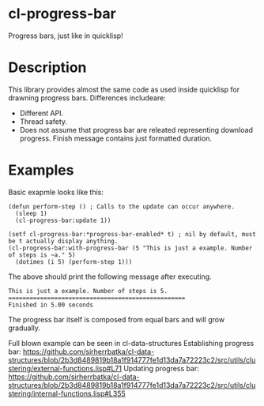 # cl-progress-bar
Progress bars, just like in quicklisp!

# Description
This library provides almost the same code as used inside quicklisp for drawning progress bars. Differences includeare:
* Different API.
* Thread safety.
* Does not assume that progress bar are releated representing download progress. Finish message contains just formatted duration.

# Examples
Basic exapmle looks like this:
```
(defun perform-step () ; Calls to the update can occur anywhere.
  (sleep 1)
  (cl-progress-bar:update 1))

(setf cl-progress-bar:*progress-bar-enabled* t) ; nil by default, must be t actually display anything.
(cl-progress-bar:with-progress-bar (5 "This is just a example. Number of steps is ~a." 5)
  (dotimes (i 5) (perform-step 1)))
```
The above should print the following message after executing.
```
This is just a example. Number of steps is 5.
==================================================
Finished in 5.00 seconds
```
The progress bar itself is composed from equal bars and will grow gradually.

Full blown example can be seen in cl-data-structures
Establishing progress bar: https://github.com/sirherrbatka/cl-data-structures/blob/2b3d8489819b18a1f914777fe1d13da7a72223c2/src/utils/clustering/external-functions.lisp#L71
Updating progress bar: https://github.com/sirherrbatka/cl-data-structures/blob/2b3d8489819b18a1f914777fe1d13da7a72223c2/src/utils/clustering/internal-functions.lisp#L355
